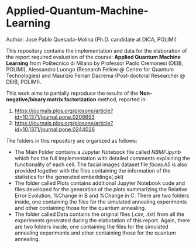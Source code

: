 # Applied-Quantum-Machine-Learning
Author: Jose Pablo Quesada-Molina (Ph.D. candidate at DICA, POLIMI)

This repository contains the implementation and data for the elaboration of the report required evaluation of the course: **Applied Quantum Machine Learning** from Politecnico di Milano by Professor Paolo Cremonesi (DEIB, POLIMI), Alessandro Luongo (Research Fellow @ Centre for Quantum Technologies) and Maurizio Ferrari Dacrema (Post-doctoral Researcher @ DEIB, POLIMI). 

This work aims to partially reproduce the results of the **Non-negative/binary matrix factorization** method, reported in:

1. https://journals.plos.org/plosone/article?id=10.1371/journal.pone.0206653
2. https://journals.plos.org/plosone/article?id=10.1371/journal.pone.0244026

The folders in this repository are organized as follows:

- The Main Folder contains a Jupyter Notebook file called *NBMF.ipynb* which has the full implementation with detailed comments explaining the functionality of each cell. The facial images dataset file *faces.h5* is also provided together with the files containing the information of the statistics for the generated embeddings(.pkl) 
- The folder called Plots contains additional Jupyter Notebook code and files developed for the generation of the plots summarizing the Relative Error Evolution, %Change in B and %Change in C. There are two folders inside, one containing the files for the simulated annealing experiments and other containing those for the quantum annealing.
- The folder called Data contains the original files (.csv, .txt) from all the experiments generated during the elabotation of this report. Again, there are two folders inside, one containing the files for the simulated annealing experiments and other containing those for the quantum annealing.
